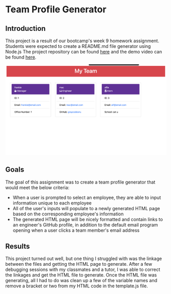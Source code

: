 # Team Profile Generator

## Introduction
This project is a result of our bootcamp's week 9 homework assignment. Students were expected to create a README.md file generator using Node.js The project repository can be found [here](https://github.com/graycodesnu/team-profile-generator) and the demo video can be found [here](https://drive.google.com/file/d/1or3sE9IyC_S9jQ-RAelVDyjCGE4dxlR0/view).

![](assets/Screen%20Shot%202022-09-07%20at%2010.43.45%20PM.png)

## Goals 
The goal of this assignment was to create a team profile generator that would meet the below criteria:

+ When a user is prompted to select an employee, they are able to input information unique to each employee
+ All of the user's inputs will populate to a newly generated HTML page based on the corresponding employee's information
+ The generated HTML page will be nicely formatted and contain links to an engineer's GitHub profile, in addition to the default email program opening when a user clicks a team member's email address

## Results 
This project turned out well, but one thing I struggled with was the linkage between the files and getting the HTML page to generate. After a few debugging sessions with my classmates and a tutor, I was able to correct the linkages and get the HTML file to generate. Once the HTML file was generating, all I had to do was clean up a few of the variable names and remove a bracket or two from my HTML code in the template.js file.